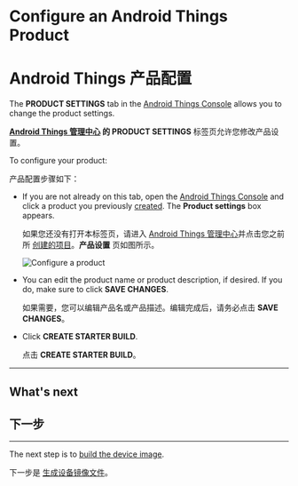 # Configure an Android Things Product

# Android Things 产品配置

The **PRODUCT SETTINGS** tab in the [Android Things Console](https://partner.android.com/things/console) allows you to change the product settings.

**[Android Things 管理中心](https://partner.android.com/things/console) 的 PRODUCT SETTINGS** 标签页允许您修改产品设置。

To configure your product:

产品配置步骤如下：

* 	If you are not already on this tab, open the [Android Things Console](https://partner.android.com/things/console) and click a product you previously [created](https://developer.android.google.cn/things/console/create.html). The **Product settings** box appears.

	如果您还没有打开本标签页，请进入 [Android Things 管理中心](https://partner.android.com/things/console)并点击您之前所 [创建的项目](https://developer.android.google.cn/things/console/create.html)。**产品设置** 页如图所示。

    ![Configure a product](https://developer.android.google.cn/things/images/console/configure.png)

* 	You can edit the product name or product description, if desired. If you do, make sure to click **SAVE CHANGES**.

	如果需要，您可以编辑产品名或产品描述。编辑完成后，请务必点击 **SAVE CHANGES**。

* 	Click **CREATE STARTER BUILD**.

	点击 **CREATE STARTER BUILD**。

***


## What's next

## 下一步

* * *

The next step is to [build the device image](https://developer.android.google.cn/things/console/build.html).

下一步是 [生成设备镜像文件](https://developer.android.google.cn/things/console/build.html)。
